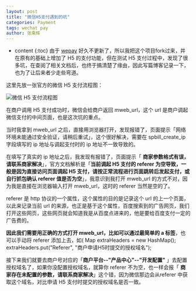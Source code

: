 ```yaml
---
layout: post
title: "微信H5支付遇到的坑"
categories: Payment
tags: wechat pay
author: 张乘辉
---
```


* content
{:toc}
由于 [wepay](https://github.com/objcoding/wepay) 好久不更新了，所以我把这个项目fork过来，并在原有的基础上增加了 H5 的支付功能，但在测试 H5 支付过程中，发现了很多坑，在查阅了相关文档后，也终于搞清楚了缘由，因此写篇博客记录一下，也为了让后来者少走些弯道。











这里先放一张官方的微信 H5 支付流程图：

![微信 H5 支付流程图](https://raw.githubusercontent.com/objcoding/md-picture/master/img/wechatpay.png)





在商户调用 H5 支付成功时，微信会给商户返回 mweb_url，这个 url 是商户调起微信支付的中间页面，也是这次坑的重点。

当时我拿到 mweb_url 之后，直接用浏览器打开，发现报错了，页面提示「网络环境未能通过安全验证，请稍后重试」，这个很好解决，需要在 spbill_create_ip 字段填写的 ip 地址与调起支付时的 ip 地址不一致导致的。

在填写了真实的 ip 地址之后，我发现有报错了，页面提示「 **商家参数格式有误，请联系商家解决**」，官方文档解析是「**当前调起 H5 支付的 referer 为空导致，一般是因为直接访问页面调起 H5 支付，请按正常流程进行页面跳转后发起支付，或自行抓包确认 referer 值是否为空**」，我意识到我打开 mweb_url 的方式不对，因为我是直接在浏览器输入打开 mweb_url，这时的 referer 当然是空的了。

referer 是 http 协议的一个属性，这个属性的目的是记录这个 url 的上一个页面，以此来记录当前 url 的来源，也正是基于这个属性，百度搜索到的广告网页，我们打开这些网页，这些网页就会知道我是从百度点进来的，他是要给百度支付一定的广告费的。

**因此我们需要用正确的方式打开 mweb_url，比如可以通过最简单的 a 标签**，也可以手动将 referer 添加上去，如(
Map extraHeaders = new HashMap();
extraHeaders.put("Referer", "商户申请H5时提交的授权域名");

接下来我们就要去商户号对应的「**商户平台--"产品中心"--"开发配置"** 」去配置授权域名了，如果你没配置授权域名，就算你 referer 不为空，也一样会报「 **商家存在未配置的参数，请联系商家解决**」这个错，因为微信那边会从referer 中获取这个域名，对比申请 H5 支付时提交的授权域名是否一致。